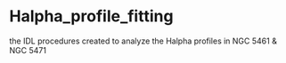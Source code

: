 # Halpha_profile_fitting
the IDL procedures created to analyze the Halpha profiles in NGC 5461 &amp; NGC 5471
